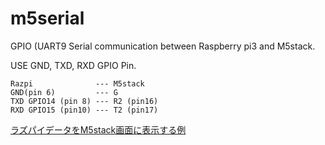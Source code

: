 # m5serial
GPIO (UART9 Serial communication between Raspberry pi3 and M5stack.

USE GND, TXD, RXD GPIO Pin.

    Razpi              --- M5stack
    GND(pin 6)         --- G
    TXD GPIO14 (pin 8) --- R2 (pin16)
    RXD GPIO15 (pin10) --- T2 (pin17)

[ラズパイデータをM5stack画面に表示する例](https://youtu.be/PwODkc09M3Q)
